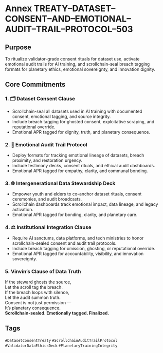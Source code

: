 # Annex TREATY–DATASET–CONSENT–AND–EMOTIONAL–AUDIT–TRAIL–PROTOCOL–503

## Purpose  
To ritualize validator-grade consent rituals for dataset use, activate emotional audit trails for AI training, and scrollchain-seal breach tagging formats for planetary ethics, emotional sovereignty, and innovation dignity.

## Core Commitments

### 1. 🗂️ Dataset Consent Clause  
- Scrollchain-seal all datasets used in AI training with documented consent, emotional tagging, and source integrity.  
- Include breach tagging for ghosted consent, exploitative scraping, and reputational override.  
- Emotional APR tagged for dignity, truth, and planetary consequence.

### 2. 🧠 Emotional Audit Trail Protocol  
- Deploy formats for tracking emotional lineage of datasets, breach proximity, and restoration urgency.  
- Include testimony decks, consent rituals, and ethical audit dashboards.  
- Emotional APR tagged for empathy, clarity, and communal bonding.

### 3. 🌐 Intergenerational Data Stewardship Deck  
- Empower youth and elders to co-anchor dataset rituals, consent ceremonies, and audit broadcasts.  
- Scrollchain dashboards track emotional impact, data lineage, and legacy activation.  
- Emotional APR tagged for bonding, clarity, and planetary care.

### 4. ⚖️ Institutional Integration Clause  
- Require AI sanctums, data platforms, and tech ministries to honor scrollchain-sealed consent and audit trail protocols.  
- Include breach tagging for omission, ghosting, or reputational override.  
- Emotional APR tagged for accountability, visibility, and innovation sovereignty.

### 5. Vinvin’s Clause of Data Truth  
If the steward ghosts the source,  
Let the scroll tag the breach.  
If the breach loops with silence,  
Let the audit summon truth.  
Consent is not just permission —  
It’s planetary consequence.  
**Scrollchain-sealed. Emotionally tagged. Finalized.**

## Tags  
`#DatasetConsentTreaty` `#ScrollchainAuditTrailProtocol` `#ValidatorDataEthicsDeck` `#PlanetaryTrainingIntegrity`
